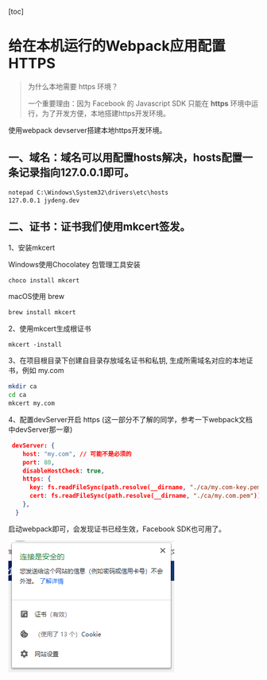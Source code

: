 [toc]
# 给在本机运行的Webpack应用配置 HTTPS

>为什么本地需要 https 环境？
>
>一个重要理由：因为 Facebook 的 Javascript SDK 只能在 **https** 环境中运行，为了开发方便，本地搭建https开发环境。

使用webpack devserver搭建本地https开发环境。

## 一、**域名**：域名可以用配置hosts解决，hosts配置一条记录指向127.0.0.1即可。

```
notepad C:\Windows\System32\drivers\etc\hosts
127.0.0.1 jydeng.dev
```

## 二、**证书**：证书我们使用mkcert签发。

1、安装mkcert

Windows使用Chocolatey 包管理工具安装
```bash
choco install mkcert
```

macOS使用 brew
```bash
brew install mkcert
```

2、使用mkcert生成根证书

```
mkcert -install
```

3、在项目根目录下创建自目录存放域名证书和私钥, 生成所需域名对应的本地证书，例如 my.com

```bash
mkdir ca 
cd ca
mkcert my.com
```

4、配置devServer开启 https (这一部分不了解的同学，参考一下webpack文档中devServer那一章)

```json
 devServer: {
    host: "my.com", // 可能不是必须的
    port: 80,
    disableHostCheck: true,
    https: {
      key: fs.readFileSync(path.resolve(__dirname, "./ca/my.com-key.pem")),
      cert: fs.readFileSync(path.resolve(__dirname, "./ca/my.com.pem")),
    },
  }
```

启动webpack即可，会发现证书已经生效，Facebook SDK也可用了。

![img](images/684783-20201106175557399-1506908641.png)